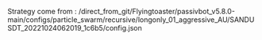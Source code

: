 Strategy come from : /direct_from_git/Flyingtoaster/passivbot_v5.8.0-main/configs/particle_swarm/recursive/longonly_01_aggressive_AU/SANDUSDT_20221024062019_1c6b5/config.json